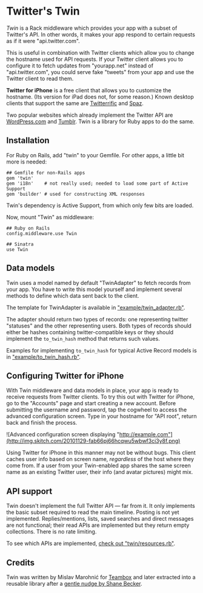 Twitter's Twin
==============

<i>Twin</i> is a Rack middleware which provides your app with a subset of Twitter's API. In other words, it makes your app respond to certain requests as if it were "api.twitter.com".

This is useful in combination with Twitter clients which allow you to change the hostname used for API requests. If your Twitter client allows you to configure it to fetch updates from "yourapp.net" instead of "api.twitter.com", you could serve fake "tweets" from your app and use the Twitter client to read them.

**Twitter for iPhone** is a free client that allows you to customize the hostname. (Its version for iPad does not, for some reason.) Known desktop clients that support the same are [Twitterrific][] and [Spaz][].

Two popular websites which already implement the Twitter API are [WordPress.com][wp] and [Tumblr][]. Twin is a library for Ruby apps to do the same.


Installation
------------

For Ruby on Rails, add "twin" to your Gemfile. For other apps, a little bit more is needed:

    ## Gemfile for non-Rails apps
    gem 'twin'
    gem 'i18n'    # not really used; needed to load some part of Active Support
    gem 'builder' # used for constructing XML responses

Twin's dependency is Active Support, from which only few bits are loaded.

Now, mount "Twin" as middleware:

    ## Ruby on Rails
    config.middleware.use Twin
    
    ## Sinatra
    use Twin


Data models
-----------

Twin uses a model named by default "TwinAdapter" to fetch records from your app. You have to write this model yourself and implement several methods to define which data sent back to the client.

The template for TwinAdapter is available in ["example/twin_adapter.rb"][adapter].

The adapter should return two types of records: one representing twitter "statuses" and the other representing users. Both types of records should either be hashes containing twitter-compatible keys or they should implement the `to_twin_hash` method that returns such values.

Examples for implementing `to_twin_hash` for typical Active Record models is in ["example/to_twin_hash.rb"][hash].


Configuring Twitter for iPhone
------------------------------

With Twin middleware and data models in place, your app is ready to receive requests from Twitter clients. To try this out with Twitter for iPhone, go to the "Accounts" page and start creating a new account. Before submitting the username and password, tap the cogwheel to access the advanced configuration screen. Type in your hostname for "API root", return back and finish the process.

![Advanced configuration screen displaying "http://example.com"](http://img.skitch.com/20101129-fab66pj66hcqwu5wbwf3ci3y8f.png)

Using Twitter for iPhone in this manner may not be without bugs. This client caches user info based on screen name, *regardless* of the host where they come from. If a user from your Twin-enabled app shares the same screen name as an existing Twitter user, their info (and avatar pictures) might mix.


API support
-----------

Twin doesn't implement the full Twitter API — far from it. It only implements the basic subset required to read the main timeline. Posting is not yet implemented. Replies/mentions, lists, saved searches and direct messages are not functional; their read APIs are implemented but they return empty collections. There is no rate limiting.

To see which APIs are implemented, [check out "twin/resources.rb"][resources].


Credits
-------

Twin was written by Mislav Marohnić for [Teambox](http://teambox.com) and later extracted into a reusable library after a [gentle nudge by Shane Becker][shane].


[spaz]: http://getspaz.com/
[twitterrific]: http://iconfactory.com/software/twitterrific
[adapter]: https://github.com/mislav/twin/blob/master/example/twin_adapter.rb
[hash]: https://github.com/mislav/twin/blob/master/example/to_twin_hash.rb
[resources]: https://github.com/mislav/twin/blob/master/lib/twin/resources.rb
[wp]: http://en.support.wordpress.com/twitter-api/ "WordPress.com Twitter API"
[tumblr]: http://staff.tumblr.com/post/287703110/api
[shane]: http://iamshane.com/notes/2010/11/9/1/twitter-clone-gem "We need a Twitter API clone Ruby Gem"
